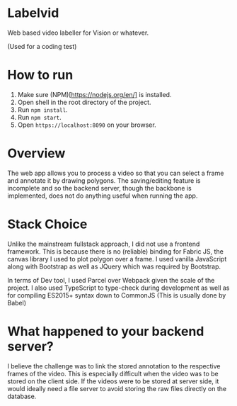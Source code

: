 # Labelvid
Web based video labeller for Vision or whatever.

(Used for a coding test)

# How to run
1. Make sure (NPM)[https://nodejs.org/en/] is installed.
2. Open shell in the root directory of the project.
3. Run `npm install`.
4. Run `npm start`.
5. Open `https://localhost:8090` on your browser.

# Overview 
The web app allows you to process a video so that you can select a frame and annotate it by drawing polygons. The saving/editing feature is incomplete and so the backend server, though the backbone is implemented, does not do anything useful when running the app.

# Stack Choice
Unlike the mainstream fullstack approach, I did not use a frontend framework. This is because there is no (reliable) binding for Fabric JS, the canvas library I used to plot polygon over a frame. I used vanilla JavaScript along with Bootstrap as well as JQuery which was required by Bootstrap.

In terms of Dev tool, I used Parcel over Webpack given the scale of the project. I also used TypeScript to type-check during development as well as for compiling ES2015+ syntax down to CommonJS (This is usually done by Babel)

# What happened to your backend server?
I believe the challenge was to link the stored annotation to the respective frames of the video. This is especially difficult when the video was to be stored on the client side. If the videos were to be stored at server side, it would ideally need a file server to avoid storing the raw files directly on the database.
